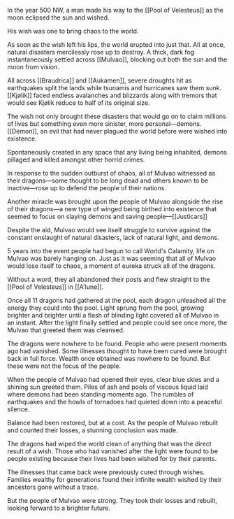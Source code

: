 In the year 500 NW, a man made his way to the [[Pool of Velesteus]] as the moon eclipsed the sun and wished. 

His wish was one to bring chaos to the world.

As soon as the wish left his lips, the world erupted into just that. All at once, natural disasters mercilessly rose up to destroy. A thick, dark fog instantaneously settled across [[Mulvao]], blocking out both the sun and the moon from vision. 

All across [[Braudrica]] and [[Aukamen]], severe droughts hit as earthquakes split the lands while tsunamis and hurricanes saw them sunk. [[Kjølik]] faced endless avalanches and blizzards along with tremors that would see Kjølik reduce to half of its original size.

The wish not only brought these disasters that would go on to claim millions of lives but something even more sinister, more personal—demons. [[Demon]], an evil that had never plagued the world before were wished into existence. 

Spontaneously created in any space that any living being inhabited, demons pillaged and killed amongst other horrid crimes.

In response to the sudden outburst of chaos, all of Mulvao witnessed as their dragons—some thought to be long dead and others known to be inactive—rose up to defend the people of their nations. 

Another miracle was brought upon the people of Mulvao alongside the rise of their dragons—a new type of winged being birthed into existence that seemed to focus on slaying demons and saving people—[[Justicars]]

Despite the aid, Mulvao would see itself struggle to survive against the constant onslaught of natural disasters, lack of natural light, and demons.

5 years into the event people had begun to call World's Calamity, life on Mulvao was barely hanging on. Just as it was seeming that all of Mulvao would lose itself to chaos, a moment of eureka struck all of the dragons. 

Without a word, they all abandoned their posts and flew straight to the [[Pool of Velesteus]] in [[A'lune]].

Once all 11 dragons had gathered at the pool, each dragon unleashed all the energy they could into the pool. Light sprung from the pool, growing brighter and brighter until a flash of blinding light covered all of Mulvao in an instant. After the light finally settled and people could see once more, the Mulvao that greeted them was cleansed.

The dragons were nowhere to be found. People who were present moments ago had vanished. Some illnesses thought to have been cured were brought back in full force. Wealth once obtained was nowhere to be found. But these were not the focus of the people. 

When the people of Mulvao had opened their eyes, clear blue skies and a shining sun greeted them. Piles of ash and pools of viscous liquid laid where demons had been standing moments ago. The rumbles of earthquakes and the howls of tornadoes had quieted down into a peaceful silence.

Balance had been restored, but at a cost. As the people of Mulvao rebuilt and counted their losses, a stunning conclusion was made. 

The dragons had wiped the world clean of anything that was the direct result of a wish. Those who had vanished after the light were found to be people existing because their lives had been wished for by their parents. 

The illnesses that came back were previously cured through wishes. Families wealthy for generations found their infinite wealth wished by their ancestors gone without a trace.

But the people of Mulvao were strong. They took their losses and rebuilt, looking forward to a brighter future.